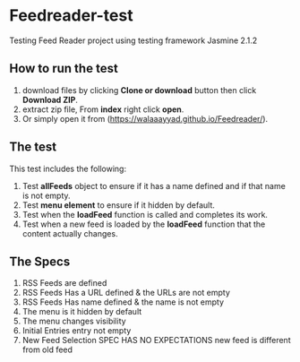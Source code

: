 # Feedreader-test
Testing Feed Reader project using testing framework Jasmine 2.1.2


## How to run the test

1. download files by clicking **Clone or download** button then click **Download ZIP**.
2. extract zip file, From **index** right click **open**.
3. Or simply open it from (https://walaaayyad.github.io/Feedreader/).

## The test

This test includes the following:

1. Test **allFeeds** object to ensure if it has a name defined and if that name is not empty.
2. Test **menu element** to ensure if it hidden by default.
3. Test when the **loadFeed** function is called and completes its work.
4. Test when a new feed is loaded by the **loadFeed** function that the content actually changes.

## The Specs

1. RSS Feeds are defined
2. RSS Feeds Has a URL defined & the URLs are not empty
3. RSS Feeds Has name defined & the name is not empty
4. The menu is it hidden by default
5. The menu changes visibility
6. Initial Entries entry not empty
7. New Feed Selection SPEC HAS NO EXPECTATIONS new feed is different from old feed